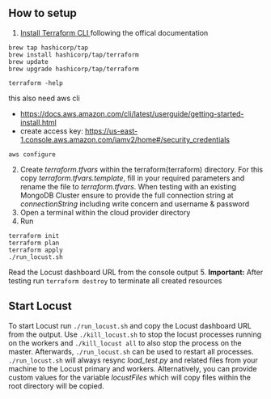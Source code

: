 ## How to setup

1. [Install Terraform CLI ](https://learn.hashicorp.com/tutorials/terraform/install-cli) following the offical documentation

```shell
brew tap hashicorp/tap
brew install hashicorp/tap/terraform
brew update
brew upgrade hashicorp/tap/terraform

terraform -help
```

this also need aws cli
- https://docs.aws.amazon.com/cli/latest/userguide/getting-started-install.html
- create access key: https://us-east-1.console.aws.amazon.com/iamv2/home#/security_credentials
```shell
aws configure
```

2. Create _terraform.tfvars_ within the terraform(terraform) directory. For this copy _terraform.tfvars.template_, fill in your required parameters and rename the file to _terraform.tfvars_.
   When testing with an existing MongoDB Cluster ensure to provide the full connection string at _connectionString_ including write concern and username & password
3. Open a terminal within the cloud provider directory
4. Run

```shell
terraform init
terraform plan
terraform apply
./run_locust.sh
```

Read the Locust dashboard URL from the console output 5. **Important:** After testing run `terraform destroy` to terminate all created resources

## Start Locust

To start Locust run `./run_locust.sh` and copy the Locust dashboard URL from the output.
Use `./kill_locust.sh` to stop the locust processes running on the workers and `./kill_locust all` to also stop the process on the master.
Afterwards, `./run_locust.sh` can be used to restart all processes.
`./run_locust.sh` will always resync _load_test.py_ and related files from your machine to the Locust primary and workers.
Alternatively, you can provide custom values for the variable _locustFiles_ which will copy files within the root directory will be copied.
